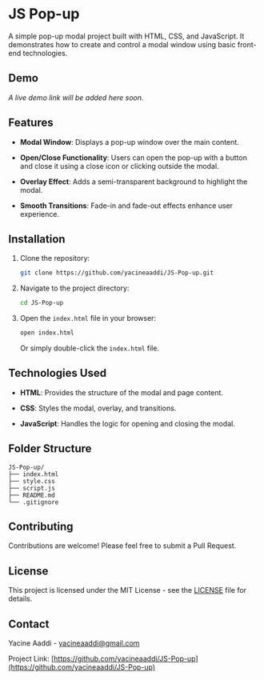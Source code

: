 # JS Pop-up

A simple pop-up modal project built with HTML, CSS, and JavaScript. It demonstrates how to create and control a modal window using basic front-end technologies.

## Demo

_A live demo link will be added here soon._

## Features

- **Modal Window**: Displays a pop-up window over the main content.

- **Open/Close Functionality**: Users can open the pop-up with a button and close it using a close icon or clicking outside the modal.

- **Overlay Effect**: Adds a semi-transparent background to highlight the modal.

- **Smooth Transitions**: Fade-in and fade-out effects enhance user experience.

## Installation

1. Clone the repository:

   ```bash
   git clone https://github.com/yacineaaddi/JS-Pop-up.git

   ```

2. Navigate to the project directory:

   ```bash
   cd JS-Pop-up
   ```

3. Open the `index.html` file in your browser:

   ```bash
   open index.html
   ```

   Or simply double-click the `index.html` file.

## Technologies Used

- **HTML**: Provides the structure of the modal and page content.

- **CSS**: Styles the modal, overlay, and transitions.

- **JavaScript**: Handles the logic for opening and closing the modal.

## Folder Structure

```
JS-Pop-up/
├── index.html
├── style.css
├── script.js
├── README.md
└── .gitignore
```

## Contributing

Contributions are welcome! Please feel free to submit a Pull Request.

## License

This project is licensed under the MIT License - see the [LICENSE](LICENSE) file for details.

## Contact

Yacine Aaddi - [yacineaaddi@gmail.com](mailto:yacineaaddi@gmail.com)

Project Link: [https://github.com/yacineaaddi/JS-Pop-up](https://github.com/yacineaaddi/JS-Pop-up)